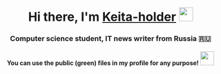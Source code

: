 <h1 align="center">Hi there, I'm <a href="https://vk.com/amdgreetsa" target="_blank">Keita-holder</a> 
<img src="https://github.com/blackcater/blackcater/raw/main/images/Hi.gif" height="32"/></h1>
<h3 align="center">Computer science student, IT news writer from Russia 🇷🇺</h3>
<h4 align="center">You can use the public (green) files in my profile for any purpose!
<img src="https://www.emojiall.com/images/240/skype/1f340.png" height="32"/></h4>
